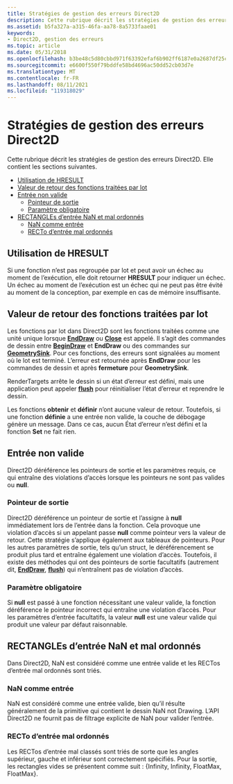 ```yaml
---
title: Stratégies de gestion des erreurs Direct2D
description: Cette rubrique décrit les stratégies de gestion des erreurs Direct2D. Elle contient les sections suivantes.
ms.assetid: b5fa327a-a315-46fa-aa78-8a5733faae01
keywords:
- Direct2D, gestion des erreurs
ms.topic: article
ms.date: 05/31/2018
ms.openlocfilehash: b3be48c5d80cbbd971f63392efaf6b902ff6187e0a2687df25ccc728efafbfab
ms.sourcegitcommit: e6600f550f79bddfe58bd4696ac50dd52cb03d7e
ms.translationtype: MT
ms.contentlocale: fr-FR
ms.lasthandoff: 08/11/2021
ms.locfileid: "119318029"
---
```

# <a name="direct2d-error-handling-policies"></a>Stratégies de gestion des erreurs Direct2D

Cette rubrique décrit les stratégies de gestion des erreurs Direct2D. Elle contient les sections suivantes.

-   [Utilisation de HRESULT](#use-of-hresult)
-   [Valeur de retour des fonctions traitées par lot](#return-value-of-batched-functions)
-   [Entrée non valide](#invalid-input)
    -   [Pointeur de sortie](#output-pointer)
    -   [Paramètre obligatoire](#required-parameter)
-   [RECTANGLEs d’entrée NaN et mal ordonnés](#nan-and-poorly-ordered-input-rects)
    -   [NaN comme entrée](#nan-as-input)
    -   [RECTo d’entrée mal ordonnés](#poorly-ordered-input-rects)

## <a name="use-of-hresult"></a>Utilisation de HRESULT

Si une fonction n’est pas regroupée par lot et peut avoir un échec au moment de l’exécution, elle doit retourner **HRESULT** pour indiquer un échec. Un échec au moment de l’exécution est un échec qui ne peut pas être évité au moment de la conception, par exemple en cas de mémoire insuffisante.

## <a name="return-value-of-batched-functions"></a>Valeur de retour des fonctions traitées par lot

Les fonctions par lot dans Direct2D sont les fonctions traitées comme une unité unique lorsque [**EndDraw**](/windows/win32/api/d2d1/nf-d2d1-id2d1rendertarget-enddraw) ou [**Close**](/windows/win32/api/d2d1/nf-d2d1-id2d1simplifiedgeometrysink-close) est appelé. Il s’agit des commandes de dessin entre [**BeginDraw**](/windows/win32/api/d2d1/nf-d2d1-id2d1rendertarget-begindraw) et **EndDraw** ou des commandes sur [**GeometrySink**](/windows/win32/api/d2d1/nn-d2d1-id2d1geometrysink). Pour ces fonctions, des erreurs sont signalées au moment où le lot est terminé. L’erreur est retournée après **EndDraw** pour les commandes de dessin et après **fermeture** pour **GeometrySink**.

RenderTargets arrête le dessin si un état d’erreur est défini, mais une application peut appeler [**flush**](/windows/win32/api/d2d1/nf-d2d1-id2d1rendertarget-flush) pour réinitialiser l’état d’erreur et reprendre le dessin.

Les fonctions **obtenir** et **définir** n’ont aucune valeur de retour. Toutefois, si une fonction **définie** a une entrée non valide, la couche de débogage génère un message. Dans ce cas, aucun État d’erreur n’est défini et la fonction **Set** ne fait rien.

## <a name="invalid-input"></a>Entrée non valide

Direct2D déréférence les pointeurs de sortie et les paramètres requis, ce qui entraîne des violations d’accès lorsque les pointeurs ne sont pas valides ou **null**.

### <a name="output-pointer"></a>Pointeur de sortie

Direct2D déréférence un pointeur de sortie et l’assigne à **null** immédiatement lors de l’entrée dans la fonction. Cela provoque une violation d’accès si un appelant passe **null** comme pointeur vers la valeur de retour. Cette stratégie s’applique également aux tableaux de pointeurs. Pour les autres paramètres de sortie, tels qu’un struct, le déréférencement se produit plus tard et entraîne également une violation d’accès. Toutefois, il existe des méthodes qui ont des pointeurs de sortie facultatifs (autrement dit, [**EndDraw**](/windows/win32/api/d2d1/nf-d2d1-id2d1rendertarget-enddraw), [**flush**](/windows/win32/api/d2d1/nf-d2d1-id2d1rendertarget-flush)) qui n’entraînent pas de violation d’accès.

### <a name="required-parameter"></a>Paramètre obligatoire

Si **null** est passé à une fonction nécessitant une valeur valide, la fonction déréférence le pointeur incorrect qui entraîne une violation d’accès. Pour les paramètres d’entrée facultatifs, la valeur **null** est une valeur valide qui produit une valeur par défaut raisonnable.

## <a name="nan-and-poorly-ordered-input-rects"></a>RECTANGLEs d’entrée NaN et mal ordonnés

Dans Direct2D, NaN est considéré comme une entrée valide et les RECTos d’entrée mal ordonnés sont triés.

### <a name="nan-as-input"></a>NaN comme entrée

NaN est considéré comme une entrée valide, bien qu’il résulte généralement de la primitive qui contient le dessin NaN not Drawing. L’API Direct2D ne fournit pas de filtrage explicite de NaN pour valider l’entrée.

### <a name="poorly-ordered-input-rects"></a>RECTo d’entrée mal ordonnés

Les RECTos d’entrée mal classés sont triés de sorte que les angles supérieur, gauche et inférieur sont correctement spécifiés. Pour la sortie, les rectangles vides se présentent comme suit : {Infinity, Infinity, FloatMax, FloatMax}.

 

 